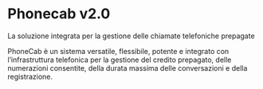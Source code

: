 # Phonecab v2.0
La soluzione integrata per la gestione delle chiamate telefoniche prepagate

PhoneCab è un sistema versatile, flessibile, potente e integrato con l’infrastruttura telefonica per la gestione del credito prepagato, delle numerazioni consentite, della durata massima delle conversazioni e della registrazione.
